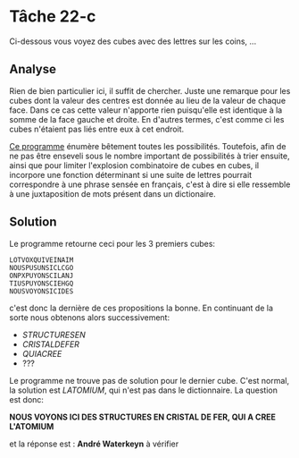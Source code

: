 # Tâche 22-c

Ci-dessous vous voyez des cubes avec des lettres sur les coins, ...

## Analyse

Rien de bien particulier ici, il suffit de chercher. Juste une remarque pour les cubes dont la valeur des centres est donnée au lieu de la valeur de chaque face. Dans ce cas cette valeur n'apporte rien puisqu'elle est identique à la somme de la face gauche et droite. En d'autres termes, c'est comme ci les cubes n'étaient pas liés entre eux à cet endroit.

[Ce programme](./../code/P22c.py) énumère bêtement toutes les possibilités. Toutefois, afin de ne pas être enseveli sous le nombre important de possibilités à trier ensuite, ainsi que pour limiter l'explosion combinatoire de cubes en cubes, il incorpore une fonction déterminant si une suite de lettres pourrait correspondre à une phrase sensée en français, c'est à dire si elle ressemble à une juxtaposition de mots présent dans un dictionaire.

## Solution

Le programme retourne ceci pour les 3 premiers cubes:

```
LOTVOXQUIVEINAIM
NOUSPUSUNSICLCGO
ONPXPUYONSCILANJ
TIUSPUYONSCIEHGQ
NOUSVOYONSICIDES
```

c'est donc la dernière de ces propositions la bonne. En continuant de la sorte nous obtenons alors successivement:

* *STRUCTURESEN*
* *CRISTALDEFER*
* *QUIACREE*
* ???

Le programme ne trouve pas de solution pour le dernier cube. C'est normal, la solution est *LATOMIUM*, qui n'est pas dans le dictionnaire.
La question est donc:

**NOUS VOYONS ICI DES STRUCTURES EN CRISTAL DE FER, QUI A CREE L'ATOMIUM**

et la réponse est : **André Waterkeyn** à vérifier
